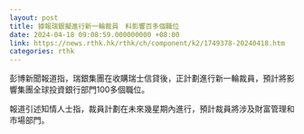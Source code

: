 ```yaml
---
layout: post
title: 據報瑞銀擬進行新一輪裁員　料影響百多個職位
date: 2024-04-18 09:08:59.000000000 +08:00
link: https://news.rthk.hk/rthk/ch/component/k2/1749378-20240418.htm
categories: rthk
---
```


彭博新聞報道指，瑞銀集團在收購瑞士信貸後，正計劃進行新一輪裁員，預計將影響集團全球投資銀行部門100多個職位。

報道引述知情人士指，裁員計劃在未來幾星期內進行，預計裁員將涉及財富管理和市場部門。
